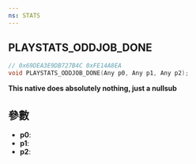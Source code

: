 ```yaml
---
ns: STATS
---
```

## PLAYSTATS_ODDJOB_DONE

```c
// 0x69DEA3E9DB727B4C 0xFE14A8EA
void PLAYSTATS_ODDJOB_DONE(Any p0, Any p1, Any p2);
```

**This native does absolutely nothing, just a nullsub**

## 參數
* **p0**: 
* **p1**: 
* **p2**: 

